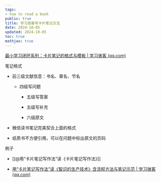 ```yaml
---
tags:
- how to read a book
public: true
title: 学习骇客写卡片笔记方法
date: 2024-10-05
updated: 2024-10-05
toc: true
mathjax: true
---
```


[最小学习闭环系列：卡片笔记的格式与模板 | 学习骇客 (qq.com)](https://mp.weixin.qq.com/s/bbDV2MZ9t5BoJXvEhshTXw)

笔记格式

  + 前三级文献信息：书名、章名、节名

    + 四级写问题

      + 五级写答案

      + 五级写补充

      + 六级原文

  + 微信读书笔记完美契合上面的格式

  + 纸质书不方便引用，可以在问题中标出原文的页码

例子

  + [[@用“卡片笔记写作法”读《卡片笔记写作法》]]

  + [用“卡片笔记写作法”读《智识的生产技术》含流程方法与笔记示范 | 学习骇客 (qq.com)](https://mp.weixin.qq.com/s/WqYCkQ0LMq_rX8v3O1m_og)
